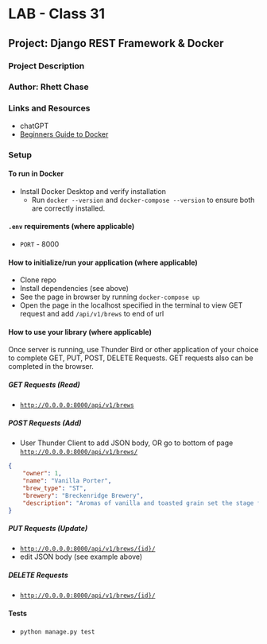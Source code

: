 # LAB - Class 31

## Project: Django REST Framework & Docker

### Project Description



### Author: Rhett Chase

### Links and Resources

<!-- - [back-end server url](https://capital-finder-rhett-chase.vercel.app/api) -->
<!-- - [front-end application](http://xyz.com/) (when applicable) -->
- chatGPT
- [Beginners Guide to Docker](https://wsvincent.com/beginners-guide-to-docker/)

### Setup

#### To run in Docker

- Install Docker Desktop and verify installation
  - Run `docker --version` and `docker-compose --version` to ensure both are correctly installed.

#### `.env` requirements (where applicable)

<!-- i.e.
- `PORT` - Port Number
- `DATABASE_URL` - URL to the running Postgres instance/db -->
- `PORT` - 8000

#### How to initialize/run your application (where applicable)

- Clone repo
- Install dependencies (see above)
- See the page in browser by running `docker-compose up`
- Open the page in the localhost specified in the terminal to view GET request and add `/api/v1/brews` to end of url

#### How to use your library (where applicable)

Once server is running, use Thunder Bird or other application of your choice to complete GET, PUT, POST, DELETE Requests. GET requests also can be completed in the browser.

##### GET Requests (Read)

- [`http://0.0.0.0:8000/api/v1/brews`](http://0.0.0.0:8000/api/v1/brews)

##### POST Requests (Add)

- User Thunder Client to add JSON body, OR go to bottom of page [`http://0.0.0.0:8000/api/v1/brews/`](http://0.0.0.0:8000/api/v1/brews/)

```json
{
    "owner": 1,
    "name": "Vanilla Porter",
    "brew_type": "ST",
    "brewery": "Breckenridge Brewery",
    "description": "Aromas of vanilla and toasted grain set the stage for mellow flavors of vanilla and dark roasted malts in this popular porter."
}
```

##### PUT Requests (Update)

- [`http://0.0.0.0:8000/api/v1/brews/{id}/`](http://0.0.0.0:8000/api/v1/brews/2/)
- edit JSON body (see example above)

##### DELETE Requests

- [`http://0.0.0.0:8000/api/v1/brews/{id}/`](http://0.0.0.0:8000/api/v1/brews/2/)

#### Tests

- `python manage.py test`
